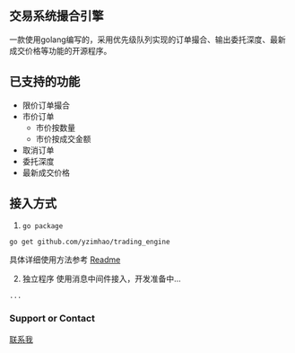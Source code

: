 ## 交易系统撮合引擎

一款使用golang编写的，采用优先级队列实现的订单撮合、输出委托深度、最新成交价格等功能的开源程序。

## 已支持的功能
* 限价订单撮合
* 市价订单
  * 市价按数量
  * 市价按成交金额
* 取消订单
* 委托深度
* 最新成交价格

## 接入方式
 1. `go package`
 ```
 go get github.com/yzimhao/trading_engine
 ```
 具体详细使用方法参考 [Readme](https://github.com/yzimhao/trading_engine#readme)


  2. 独立程序
 使用消息中间件接入，开发准备中...
 ```
 ...
 ```

### Support or Contact

[联系我](https://github.com/yzimhao/trading_engine#%E9%9C%80%E6%B1%82%E8%AE%A8%E8%AE%BA%E8%81%94%E7%B3%BB)
